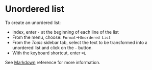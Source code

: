 
# Unordered list

To create an unordered list:

- Index, enter `-` at the beginning of each line of the list
- From the menu, choose: `Format`→`Unordered List`
- From the _Tools_ sidebar tab, select the text to be transformed into a unordered list and click on the `-` button.
- With the keyboard shortcut, enter `⌘L`

See  [Markdown](../markdown#mdLists) reference for more information. 
